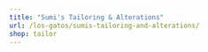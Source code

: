 ```yaml
---
title: "Sumi's Tailoring & Alterations"
url: /los-gatos/sumis-tailoring-and-alterations/
shop: tailor
---
```

